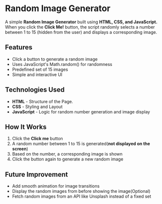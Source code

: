 # Random Image Generator
<p>A simple <strong>Random Image Generator</strong> built using <strong>HTML, CSS, and JavaScript.</strong> When you click the <strong>Click Me!</strong> button, the script randomly selects a number between 1 to 15 (hidden from the user) and displays a corresponding image.</p>

<h2>Features</h2>
<ul>
  <li>Click a button to generate a random image</li>
  <li>Uses JavaScript's Math.random() for randomness</li>
  <li>Predefined set of 15 images</li>
  <li>Simple and interactive UI</li>
</ul>

<h2>Technologies Used</h2>
<ul>
  <li><strong>HTML</strong> - Structure of the Page.</li>
  <li><strong>CSS</strong> - Styling and Layout</li>
  <li><strong>JavaScript</strong> - Logic for random number generation and image display</li>
</ul>
    
<h2>How It Works</h2>
<ol>
  <li>Click the <strong>Click me</strong> button</li>
  <li>A random number between 1 to 15 is generated(<strong>not displayed on the screen</strong>)</li>
  <li>Based on the number, a corresponding image is shown</li>
  <li>Click the button again to generate a new random image</li>
</ol>

<h2>Future Improvement</h2>
<ul>
  <li>Add smooth animation for image transitions</li>
  <li>Display the random images from before showing the image(Optional)</li>
  <li>Fetch random images from an API like Unsplash instead of a fixed set</li>
</ul>
